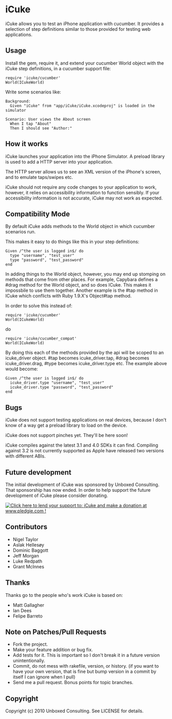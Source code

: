 iCuke
=====

iCuke allows you to test an iPhone application with cucumber. It provides a selection of step definitions similar to
those provided for testing web applications.

Usage
-----

Install the gem, require it, and extend your cucumber World object with
the iCuke step definitions, in a cucumber support file:

    require 'icuke/cucumber'
    World(ICukeWorld)

Write some scenarios like:

    Background:
      Given "iCuke" from "app/iCuke/iCuke.xcodeproj" is loaded in the simulator

    Scenario: User views the About screen
      When I tap "About"
      Then I should see "Author:"

How it works
------------

iCuke launches your application into the iPhone Simulator. A preload library is used to add a HTTP server into your
application.

The HTTP server allows us to see an XML version of the iPhone's screen, and to emulate taps/swipes etc.

iCuke should not require any code changes to your application to work, however, it relies on accessibility information to function sensibly. If your accessibility information is not accurate, iCuke may not work as expected.

Compatibility Mode
------------------

By default iCuke adds methods to the World object in which cucumber scenarios run.

This makes it easy to do things like this in your step definitions:

    Given /^the user is logged in$/ do
      type "username", "test_user"
      type "password", "test_password"
    end

In adding things to the World object, however, you may end up stomping on methods that come from other places. For example, Capybara defines a #drag method for the World object, and so does ICuke. This makes it impossbile to use them together. Another example is the #tap method in ICuke which conflicts with Ruby 1.9.X's Object#tap method.

In order to solve this instead of:

    require 'icuke/cucumber'
    World(ICukeWorld)

do

    require 'icuke/cucumber_compat'
    World(ICukeWorld)

By doing this each of the methods provided by the api will be scoped to an icuke_driver object. #tap becomes icuke_driver.tap, #drag becomes icuke_driver.drag, #type becomes icuke_driver.type etc. The example above would become:

    Given /^the user is logged in$/ do
      icuke_driver.type "username", "test_user"
      icuke_driver.type "password", "test_password"
    end

Bugs
----

iCuke does not support testing applications on real devices, because I don't know of a way get a preload library to
load on the device.

iCuke does not support pinches yet. They'll be here soon!

iCuke compiles against the latest 3.1 and 4.0 SDKs it can find. Compiling against 3.2 is not currently supported as Apple have released two versions with different ABIs.

Future development
------------------

The initial development of iCuke was sponsored by Unboxed Consulting. That sponsorship has now ended. In order to help support the future development of iCuke please consider donating.

<a href='http://www.pledgie.com/campaigns/13697'><img alt='Click here to lend your support to: iCuke and make a donation at www.pledgie.com !' src='http://www.pledgie.com/campaigns/13697.png?skin_name=chrome' border='0' /></a>

Contributors
------------

* Nigel Taylor
* Aslak Hellesøy
* Dominic Baggott
* Jeff Morgan
* Luke Redpath
* Grant McInnes

Thanks
------

Thanks go to the people who's work iCuke is based on:

* Matt Gallagher
* Ian Dees
* Felipe Barreto

Note on Patches/Pull Requests
-----------------------------
 
* Fork the project.
* Make your feature addition or bug fix.
* Add tests for it. This is important so I don't break it in a
  future version unintentionally.
* Commit, do not mess with rakefile, version, or history.
  (if you want to have your own version, that is fine but bump version in a commit by itself I can ignore when I pull)
* Send me a pull request. Bonus points for topic branches.

Copyright
---------

Copyright (c) 2010 Unboxed Consulting. See LICENSE for details.
